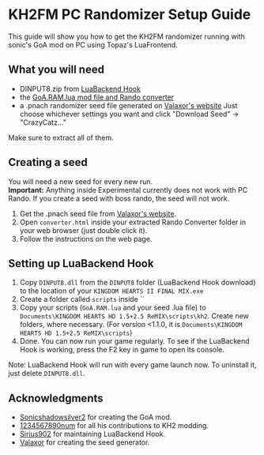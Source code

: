 # KH2FM PC Randomizer Setup Guide
This guide will show you how to get the KH2FM randomizer running with sonic's GoA mod on PC using Topaz's LuaFrontend.

## What you will need
- DINPUT8.zip from [LuaBackend Hook](https://github.com/Sirius902/LuaBackend/releases/latest)
- the [GoA.RAM.lua mod file and Rando converter](https://github.com/1234567890num/Garden-of-Assemblage-Mod-Lua/releases/latest)
- a .pnach randomizer seed file generated on [Valaxor's website](https://randomizer.valaxor.com/#/seed)
Just choose whichever settings you want and click "Download Seed" -> "CrazyCatz..."

Make sure to extract all of them.

## Creating a seed
You will need a new seed for every new run.  
**Important:** Anything inside Experimental currently does not work with PC Rando. If you create a seed with boss rando, the seed will not work.
1. Get the .pnach seed file from [Valaxor's website](https://randomizer.valaxor.com/#/seed).
2. Open `converter.html` inside your extracted Rando Converter folder in your web browser (just double click it).
3. Follow the instructions on the web page.

## Setting up LuaBackend Hook
1. Copy `DINPUT8.dll` from the `DINPUT8` folder (LuaBackend Hook download) to the location of your `KINGDOM HEARTS II FINAL MIX.exe`
2. Create a folder called `scripts` inside ``
3. Copy your scripts (`GoA.RAM.lua` and your seed .lua file) to `Documents\KINGDOM HEARTS HD 1.5+2.5 ReMIX\scripts\kh2`. Create new folders, where necessary. (For version <1.1.0, it is `Documents\KINGDOM HEARTS HD 1.5+2.5 ReMIX\scripts`)
4. Done. You can now run your game regularly. To see if the LuaBackend Hook is working, press the F2 key in game to open its console.  
 
Note: LuaBackend Hook will run with every game launch now. To uninstall it, just delete `DINPUT8.dll`.

## Acknowledgments
- [Sonicshadowsilver2](https://github.com/sonicshadowsilver2) for creating the GoA mod.
- [1234567890num](https://github.com/1234567890num) for all his contributions to KH2 modding.
- [Sirius902](https://github.com/Sirius902/LuaBackend) for maintaining LuaBackend Hook.
- [Valaxor](https://github.com/afresquet) for creating the seed generator.
